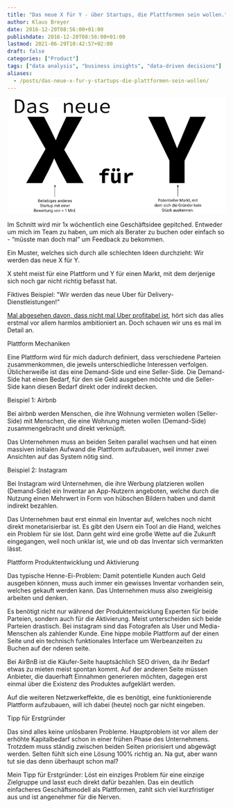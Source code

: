 ```yaml
---
title: "Das neue X für Y - über Startups, die Plattformen sein wollen."
author: Klaus Breyer
date: 2016-12-20T08:56:00+01:00
publishdate: 2016-12-20T08:56:00+01:00
lastmod: 2021-06-29T10:42:57+02:00
draft: false
categories: ["Product"]
tags: ["data analysis", "business insights", "data-driven decisions"]
aliases:
  - /posts/das-neue-x-fur-y-startups-die-plattformen-sein-wollen/
---
```


![](2016-12-20-Plattformen-1.png)

Im Schnitt wird mir 1x wöchentlich eine Geschäftsidee gepitched. Entweder um mich im Team zu haben, um mich als Berater zu buchen oder einfach so - “müsste man doch mal” um Feedback zu bekommen.

Ein Muster, welches sich durch alle schlechten Ideen durchzieht: Wir werden das neue X für Y.

X steht meist für eine Plattform und Y für einen Markt, mit dem derjenige sich noch gar nicht richtig befasst hat.

Fiktives Beispiel: "Wir werden das neue Uber für Delivery-Dienstleistungen!"

[Mal abgesehen davon, dass nicht mal Uber profitabel ist](http://mobilbranche.de/2016/12/uber-wachstumskurs-mio), hört sich das alles erstmal vor allem harmlos ambitioniert an. Doch schauen wir uns es mal im Detail an.

Plattform Mechaniken

Eine Plattform wird für mich dadurch definiert, dass verschiedene Parteien zusammenkommen, die jeweils unterschiedliche Interessen verfolgen. Üblicherweiße ist das eine Demand-Side und eine Seller-Side. Die Demand-Side hat einen Bedarf, für den sie Geld ausgeben möchte und die Seller-Side kann diesen Bedarf direkt oder indirekt decken.

Beispiel 1: Airbnb

Bei airbnb werden Menschen, die ihre Wohnung vermieten wollen (Seller-Side) mit Menschen, die eine Wohnung mieten wollen (Demand-Side) zusammengebracht und direkt verknüpft.

Das Unternehmen muss an beiden Seiten parallel wachsen und hat einen massiven initialen Aufwand die Plattform aufzubauen, weil immer zwei Ansichten auf das System nötig sind.

Beispiel 2: Instagram

Bei Instagram wird Unternehmen, die ihre Werbung platzieren wollen (Demand-Side) ein Inventar an App-Nutzern angeboten, welche durch die Nutzung einen Mehrwert in Form von hübschen Bildern haben und damit indirekt bezahlen.

Das Unternehmen baut erst einmal ein Inventar auf, welches noch nicht direkt monetarisierbar ist. Es gibt den Usern ein Tool an die Hand, welches ein Problem für sie löst. Dann geht wird eine große Wette auf die Zukunft eingegangen, weil noch unklar ist, wie und ob das Inventar sich vermarkten lässt.

Plattform Produktentwicklung und Aktivierung

Das typische Henne-Ei-Problem: Damit potentielle Kunden auch Geld ausgeben können, muss auch immer ein gewisses Inventar vorhanden sein, welches gekauft werden kann. Das Unternehmen muss also zweigleisig arbeiten und denken.

Es benötigt nicht nur während der Produktentwicklung Experten für beide Parteien, sondern auch für die Aktivierung. Meist unterscheiden sich beide Parteien drastisch. Bei instagram sind das Fotografen als User und Media-Menschen als zahlender Kunde. Eine hippe mobile Plattform auf der einen Seite und ein technisch funktionales Interface um Werbeanzeiten zu Buchen auf der nderen seite.

Bei AirBnB ist die Käufer-Seite hauptsächlich SEO driven, da ihr Bedarf etwas zu mieten meist spontan kommt. Auf der anderen Seite müssen Anbieter, die dauerhaft Einnahmen generieren möchten, dagegen erst einmal über die Existenz des Produktes aufgeklärt werden.

Auf die weiteren Netzwerkeffekte, die es benötigt, eine funktionierende Plattform aufzubauen, will ich dabei (heute) noch gar nicht eingeben.

Tipp für Erstgründer

Das sind alles keine unlösbaren Probleme. Hauptproblem ist vor allem der erhöhte Kapitalbedarf schon in einer frühen Phase des Unternehmens. Trotzdem muss ständig zwischen beiden Seiten priorisiert und abgewägt werden. Selten fühlt sich eine Lösung 100% richtig an. Na gut, aber wann tut sie das denn überhaupt schon mal?

Mein Tipp für Erstgründer: Löst ein einziges Problem für eine einzige Zielgruppe und lasst euch direkt dafür bezahlen. Das ein deutlich einfacheres Geschäftsmodell als Plattformen, zahlt sich viel kurzfristiger aus und ist angenehmer für die Nerven.
